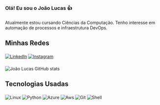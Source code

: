 ### Olá! Eu sou o João Lucas 👍

###

<p align="left">Atualmente estou cursando Ciências da Computação. Tenho interesse em automação de processos e infraestrutura DevOps.</p>

###

<h2 align="left">Minhas Redes</h2>

###

[![Linkedln](https://img.shields.io/badge/LinkedIn-0077B5?style=for-the-badge&logo=linkedin&logoColor=white)](https://www.linkedin.com/in/joaolsrossato/)
[![Instagram](https://img.shields.io/badge/Instagram-E4405F?style=for-the-badge&logo=instagram&logoColor=white)](https://www.instagram.com/joaolrossato)

###

![João Lucas GitHub stats](https://github-readme-stats.vercel.app/api?username=joaolucasrossato&show_icons=true&theme=dark)

###

<h2 align="left">Tecnologias Usadas</h2>

###

<div align="left">
    <img alt="Linux" src="https://img.shields.io/badge/Linux-FCC624?style=for-the-badge&logo=linux&logoColor=black"/>
    <img alt="Python" src="https://img.shields.io/badge/Python-3776AB?style=for-the-badge&logo=python&logoColor=white"/>
    <img alt="Azure" src="https://img.shields.io/badge/Azure_DevOps-0078D7?style=for-the-badge&logo=azure-devops&logoColor=white"/>
    <img alt="Aws" src="https://img.shields.io/badge/Amazon_AWS-FF9900?style=for-the-badge&logo=amazonaws&logoColor=white"/>
    <img alt="Git" src="https://img.shields.io/badge/GIT-E44C30?style=for-the-badge&logo=git&logoColor=white"/>
    <img alt="Shell" src="https://img.shields.io/badge/Shell_Script-121011?style=for-the-badge&logo=gnu-bash&logoColor=white"/>
</div>

###
